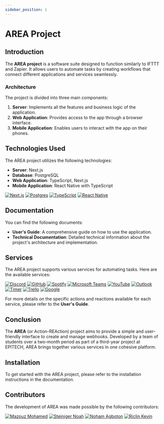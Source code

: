 ```yaml
---
sidebar_position: 1
---
```


# AREA Project

## Introduction

The **AREA project** is a software suite designed to function similarly to IFTTT and Zapier. It allows users to automate tasks by creating workflows that connect different applications and services seamlessly.

### Architecture

The project is divided into three main components:

1. **Server**: Implements all the features and business logic of the application.
2. **Web Application**: Provides access to the app through a browser interface.
3. **Mobile Application**: Enables users to interact with the app on their phones.

## Technologies Used

The AREA project utilizes the following technologies:

- **Server**: Next.js
- **Database**: PostgreSQL
- **Web Application**: TypeScript, Next.js
- **Mobile Application**: React Native with TypeScript

[![Next.js](https://img.shields.io/badge/Next.js-000000?style=for-the-badge&logo=nextdotjs&logoColor=white)](https://nextjs.org/)
[![Postgres](https://img.shields.io/badge/Postgres-%23316192.svg?style=for-the-badge&logo=postgresql&logoColor=white)](https://www.postgresql.org/)
[![TypeScript](https://img.shields.io/badge/TypeScript-007ACC?style=for-the-badge&logo=typescript&logoColor=white)](https://www.typescriptlang.org/)
[![React Native](https://img.shields.io/badge/React_Native-61DAFB?style=for-the-badge&logo=react&logoColor=black)](https://reactnative.dev/)


## Documentation

You can find the following documents:

- **User's Guide**: A comprehensive guide on how to use the application.
- **Technical Documentation**: Detailed technical information about the project's architecture and implementation.

## Services

The AREA project supports various services for automating tasks. Here are the available services:

[![Discord](https://img.shields.io/badge/Discord-7289DA?style=for-the-badge&logo=discord&logoColor=white)](https://discord.com)
[![GitHub](https://img.shields.io/badge/GitHub-181717?style=for-the-badge&logo=github&logoColor=white)](https://github.com)
[![Spotify](https://img.shields.io/badge/Spotify-1DB954?style=for-the-badge&logo=spotify&logoColor=white)](https://spotify.com)
[![Microsoft Teams](https://img.shields.io/badge/Microsoft%20Teams-6264A7?style=for-the-badge&logo=microsoftteams&logoColor=white)](https://teams.microsoft.com)
[![YouTube](https://img.shields.io/badge/YouTube-FF0000?style=for-the-badge&logo=youtube&logoColor=white)](https://youtube.com)
[![Outlook](https://img.shields.io/badge/Outlook-0078D4?style=for-the-badge&logo=microsoftoutlook&logoColor=white)](https://outlook.live.com)
[![Timer](https://img.shields.io/badge/Timer-FFB400?style=for-the-badge&logo=clock&logoColor=white)](https://www.timeanddate.com)
[![Trello](https://img.shields.io/badge/Trello-0052CC?style=for-the-badge&logo=trello&logoColor=white)](https://trello.com)
[![Google](https://img.shields.io/badge/Google-e6e6e6?style=for-the-badge&logo=google&logoColor=black)](https://developers.google.com/)

For more details on the specific actions and reactions available for each service, please refer to the **User's Guide**.


## Conclusion

The **AREA** (or Action-REAction) project aims to provide a simple and user-friendly interface to create and manage webhooks. Developed by a team of students over a two-month period as part of a third-year project at EPITECH, AREA brings together various services in one cohesive platform.

## Installation

To get started with the AREA project, please refer to the installation instructions in the documentation.

## Contributors

The development of AREA was made possible by the following contributors:

[![Mazouz Mohamed](https://img.shields.io/badge/Mazouz%20Mohamed-000000?style=for-the-badge&logo=github&logoColor=white)](https://github.com/mezzLMC)
[![Steiniger Noah](https://img.shields.io/badge/Steiniger%20Noah-000000?style=for-the-badge&logo=github&logoColor=white)](https://github.com/mezzLMC)
[![Noham Agboton](https://img.shields.io/badge/Noham%20Agboton-000000?style=for-the-badge&logo=github&logoColor=white)](https://github.com/mezzLMC)
[![Riclin Kevin](https://img.shields.io/badge/Riclin%20Kevin-000000?style=for-the-badge&logo=github&logoColor=white)](https://github.com/KevinRiclin)
